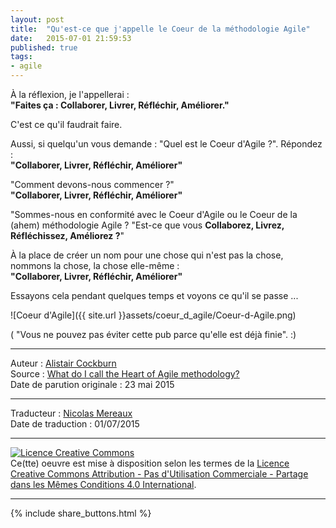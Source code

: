 ```yaml
---
layout: post
title:  "Qu'est-ce que j'appelle le Coeur de la méthodologie Agile"
date:   2015-07-01 21:59:53
published: true
tags: 
- agile
---
```


À la réflexion, je l'appellerai :  
**"Faites ça : Collaborer, Livrer, Réfléchir, Améliorer."**

C'est ce qu'il faudrait faire.

Aussi, si quelqu'un vous demande : "Quel est le Coeur d'Agile ?". Répondez :  
**"Collaborer, Livrer, Réfléchir, Améliorer"**

"Comment devons-nous commencer ?"  
**"Collaborer, Livrer, Réfléchir, Améliorer"**

"Sommes-nous en conformité avec le Coeur d'Agile ou le Coeur de la (ahem) méthodologie Agile ?
"Est-ce que vous **Collaborez, Livrez, Réfléchissez, Améliorez ?**"

À la place de créer un nom pour une chose qui n'est pas la chose, nommons la chose, la chose elle-même :  
**"Collaborer, Livrer, Réfléchir, Améliorer"**

Essayons cela pendant quelques temps et voyons ce qu'il se passe ...

![Coeur d'Agile]({{ site.url }}assets/coeur_d_agile/Coeur-d-Agile.png)

( "Vous ne pouvez pas éviter cette pub parce qu'elle est déjà finie". :)

---
Auteur : [Alistair Cockburn](http://alistair.cockburn.us/)  
Source : [What do I call the Heart of Agile methodology?](http://alistair.cockburn.us/What+do+I+call+the+Heart+of+Agile+methodology%3f)  
Date de parution originale : 23 mai 2015  

---
Traducteur : [Nicolas Mereaux](http://www.les-traducteurs-agiles.org/traducteurs/)  
Date de traduction : 01/07/2015  

---

<a rel="license" href="http://creativecommons.org/licenses/by-nc-sa/4.0/"><img alt="Licence Creative Commons" style="border-width:0" src="http://i.creativecommons.org/l/by-nc-sa/4.0/88x31.png" /></a><br />Ce(tte) oeuvre est mise à disposition selon les termes de la <a rel="license" href="http://creativecommons.org/licenses/by-nc-sa/4.0/">Licence Creative Commons Attribution - Pas d'Utilisation Commerciale - Partage dans les Mêmes Conditions 4.0 International</a>.

---

{% include share_buttons.html %}
